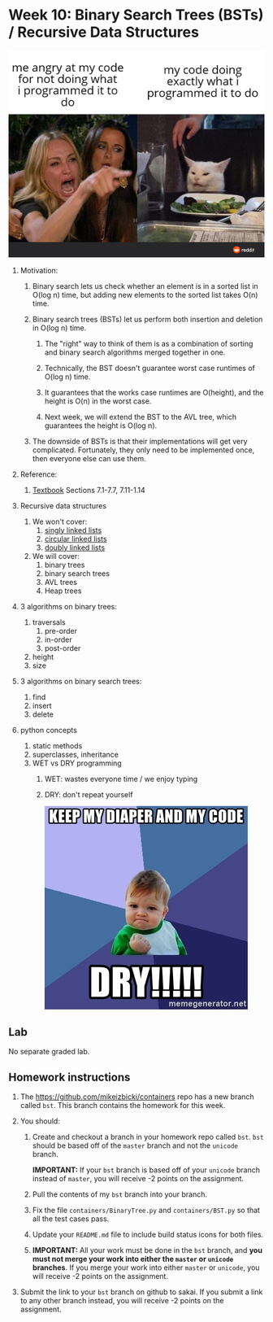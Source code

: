 # Week 10: Binary Search Trees (BSTs) / Recursive Data Structures

<img width=600px src=cgxof0jkru551.png />

<!--
<img src=l5nus3752l261.png />
-->

1. Motivation:
    1. Binary search lets us check whether an element is in a sorted list in O(log n) time,
       but adding new elements to the sorted list takes O(n) time.

    1. Binary search trees (BSTs) let us perform both insertion and deletion in O(log n) time.

        1. The "right" way to think of them is as a combination of sorting and binary search algorithms merged together in one.
    
        1. Technically, the BST doesn't guarantee worst case runtimes of O(log n) time.

        1. It guarantees that the works case runtimes are O(height), and the height is O(n) in the worst case.

        1. Next week, we will extend the BST to the AVL tree, which guarantees the height is O(log n).

    1. The downside of BSTs is that their implementations will get very complicated.
       Fortunately, they only need to be implemented once, then everyone else can use them.

1. Reference:
    1. [Textbook](https://runestone.academy/runestone/books/published/pythonds/index.html) Sections 7.1-7.7, 7.11-1.14

1. Recursive data structures
    1. We won't cover:
        1. [singly linked lists](https://www.youtube.com/watch?v=FSsriWQ0qYE&list=PL5tcWHG-UPH112e7AN7C-fwDVPVrt0wpV&index=5)
        1. [circular linked lists](https://www.youtube.com/watch?v=5WoNhm7sOnA&list=PL5tcWHG-UPH112e7AN7C-fwDVPVrt0wpV&index=19)
        1. [doubly linked lists](https://www.youtube.com/watch?v=8kptHdreaTA&list=PL5tcWHG-UPH112e7AN7C-fwDVPVrt0wpV&index=24)
    1. We will cover:
        1. binary trees
        1. binary search trees
        1. AVL trees
        1. Heap trees

1. 3 algorithms on binary trees:
    1. traversals
        1. pre-order
        1. in-order
        1. post-order
    1. height
    1. size

1. 3 algorithms on binary search trees:
    1. find
    2. insert
    3. delete

1. python concepts
    1. static methods
    1. superclasses, inheritance
    1. WET vs DRY programming
        1. WET: wastes everyone time / we enjoy typing
        1. DRY: don't repeat yourself

           <img src=keep-my-diaper-and-my-code-dry.jpg />

## Lab

No separate graded lab.

## Homework instructions

1. The https://github.com/mikeizbicki/containers repo has a new branch called `bst`.
   This branch contains the homework for this week.

1. You should:

    1. Create and checkout a branch in your homework repo called `bst`.
       `bst` should be based off of the `master` branch and not the `unicode` branch.

       **IMPORTANT:**
       If your `bst` branch is based off of your `unicode` branch instead of `master`,
       you will receive -2 points on the assignment.

    1. Pull the contents of my `bst` branch into your branch.

    1. Fix the file `containers/BinaryTree.py` and `containers/BST.py` so that all the test cases pass.

    1. Update your `README.md` file to include build status icons for both files.

    1. **IMPORTANT:**
       All your work must be done in the `bst` branch,
       and **you must not merge your work into either the `master` or `unicode` branches**.
       If you merge your work into either `master` or `unicode`, you will receive -2 points on the assignment.

1. Submit the link to your `bst` branch on github to sakai.
   If you submit a link to any other branch instead, you will receive -2 points on the assignment.
